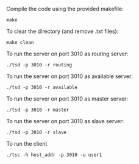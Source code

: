 
Compile the code using the provided makefile:

    make

To clear the directory (and remove .txt files):
   
    make clean

To run the server on port 3010 as routing server:

    ./tsd -p 3010 -r routing

To run the server on port 3010 as available server:

    ./tsd -p 3010 -r available

To run the server on port 3010 as master server:

    ./tsd -p 3010 -r master

To run the server on port 3010 as slave server:

    ./tsd -p 3010 -r slave

To run the client  

    ./tsc -h host_addr -p 3010 -u user1

